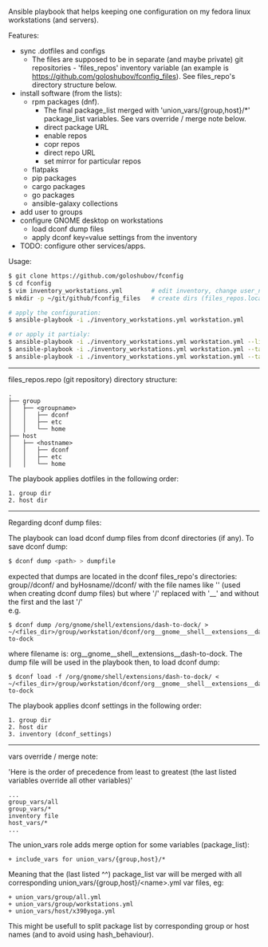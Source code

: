 Ansible playbook that helps keeping one configuration on my fedora linux workstations (and servers).

Features:
- sync .dotfiles and configs
  - The files are supposed to be in separate (and maybe private) git repositories - 'files_repos' inventory variable (an example is https://github.com/goloshubov/fconfig_files). See files_repo's directory structure below.
- install software (from the lists):
  - rpm packages (dnf). 
    - The final package_list merged with 'union_vars/{group,host}/*' package_list variables. See vars override / merge note below.
    - direct package URL
    - enable repos
    - copr repos
    - direct repo URL
    - set mirror for particular repos
  - flatpaks
  - pip packages
  - cargo packages
  - go packages
  - ansible-galaxy collections
- add user to groups
- configure GNOME desktop on workstations 
  - load dconf dump files
  - apply dconf key=value settings from the inventory
- TODO: configure other services/apps.

Usage:
```bash
$ git clone https://github.com/goloshubov/fconfig
$ cd fconfig
$ vim inventory_workstations.yml        # edit inventory, change user_name, files_repos variables, etc
$ mkdir -p ~/git/github/fconfig_files   # create dirs (files_repos.localpath variables)

# apply the configuration:
$ ansible-playbook -i ./inventory_workstations.yml workstation.yml

# or apply it partialy:
$ ansible-playbook -i ./inventory_workstations.yml workstation.yml --list-tags
$ ansible-playbook -i ./inventory_workstations.yml workstation.yml --tags dotfiles
$ ansible-playbook -i ./inventory_workstations.yml workstation.yml --tags packages,flatpaks

```

---
files_repos.repo  (git repository) directory structure:
```
.
├── group
│   ├── <groupname>
│   │   ├── dconf
│   │   ├── etc
│   │   └── home
├── host
│   ├── <hostname>
│   │   ├── dconf
│   │   ├── etc
│   │   └── home
```
The playbook applies dotfiles in the following order:
```
1. group dir
2. host dir
```

---
Regarding dconf dump files:

The playbook can load dconf dump files from dconf directories (if any). To save dconf dump:
```bash
$ dconf dump <path> > dumpfile
```
expected that dumps are located in the dconf files_repo's directories:
group/<groupname>/dconf/ and byHosname/<hostname>/dconf/
with the file names like '<path>' (used when creating dconf dump files) but where '/' replaced with '__' and without the first and the last '/'\
e.g.
```
$ dconf dump /org/gnome/shell/extensions/dash-to-dock/ > ~/<files_dir>/group/workstation/dconf/org__gnome__shell__extensions__dash-to-dock
```
where filename is: org__gnome__shell__extensions__dash-to-dock. The dump file will be used in the playbook then, to load dconf dump:
```
$ dconf load -f /org/gnome/shell/extensions/dash-to-dock/ < ~/<files_dir>/group/workstation/dconf/org__gnome__shell__extensions__dash-to-dock
```
The playbook applies dconf settings in the following order:
```
1. group dir
2. host dir
3. inventory (dconf_settings)
```

---
vars override / merge note:

'Here is the order of precedence from least to greatest (the last listed variables override all other variables)'
```
...
group_vars/all
group_vars/*
inventory file
host_vars/*
...
```

The union_vars role adds merge option for some variables (package_list):
```
+ include_vars for union_vars/{group,host}/*
```

Meaning that the (last listed ^^) package_list var will be merged with all corresponding union_vars/{group,host}/\<name\>.yml var files, eg:
```
+ union_vars/group/all.yml
+ union_vars/group/workstations.yml
+ union_vars/host/x390yoga.yml
```

This might be usefull to split package list by corresponding group or host names (and to avoid using hash_behaviour).

